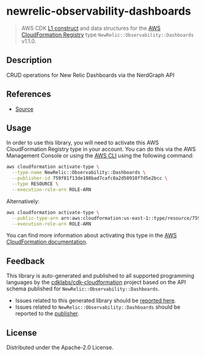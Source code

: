 # newrelic-observability-dashboards

> AWS CDK [L1 construct](https://docs.aws.amazon.com/cdk/latest/guide/constructs.html) and data structures for the [AWS CloudFormation Registry](https://docs.aws.amazon.com/AWSCloudFormation/latest/UserGuide/registry.html) type `NewRelic::Observability::Dashboards` v1.1.0.

## Description

CRUD operations for New Relic Dashboards via the NerdGraph API

## References

* [Source](https://github.com/newrelic-experimental/newrelic-cloudformation-resource-providers-dashboards)

## Usage

In order to use this library, you will need to activate this AWS CloudFormation Registry type in your account. You can do this via the AWS Management Console or using the [AWS CLI](https://aws.amazon.com/cli/) using the following command:

```sh
aws cloudformation activate-type \
  --type-name NewRelic::Observability::Dashboards \
  --publisher-id 759f81f13de188bad7cafc8a2d50910f7d5e2bcc \
  --type RESOURCE \
  --execution-role-arn ROLE-ARN
```

Alternatively:

```sh
aws cloudformation activate-type \
  --public-type-arn arn:aws:cloudformation:us-east-1::type/resource/759f81f13de188bad7cafc8a2d50910f7d5e2bcc/NewRelic-Observability-Dashboards \
  --execution-role-arn ROLE-ARN
```

You can find more information about activating this type in the [AWS CloudFormation documentation](https://docs.aws.amazon.com/AWSCloudFormation/latest/UserGuide/registry-public.html).

## Feedback

This library is auto-generated and published to all supported programming languages by the [cdklabs/cdk-cloudformation](https://github.com/cdklabs/cdk-cloudformation) project based on the API schema published for `NewRelic::Observability::Dashboards`.

* Issues related to this generated library should be [reported here](https://github.com/cdklabs/cdk-cloudformation/issues/new?title=Issue+with+%40cdk-cloudformation%2Fnewrelic-observability-dashboards+v1.1.0).
* Issues related to `NewRelic::Observability::Dashboards` should be reported to the [publisher](https://github.com/newrelic-experimental/newrelic-cloudformation-resource-providers-dashboards).

## License

Distributed under the Apache-2.0 License.
